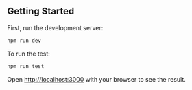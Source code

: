 ## Getting Started

First, run the development server:

```bash
npm run dev

```

To run the test:

```bash
npm run test

```

Open [http://localhost:3000](http://localhost:3000) with your browser to see the result.
